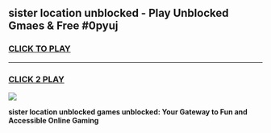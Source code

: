 
## sister location unblocked - Play Unblocked Gmaes & Free #0pyuj
<h3>
<a href="https://news.freeplayer.one?title=sister_location_unblocked&ref=24F">CLICK TO PLAY</a></h3>
<hr>

<h3>
<a href="https://news.freeplayer.one?title=sister_location_unblocked&ref=24F">CLICK 2 PLAY</a>
  
</h3>

<a href="https://news.freeplayer.one?title=sister_location_unblocked&ref=24F/"><img src="https://clearcache.store/games.png"></a>


**sister location unblocked games unblocked: Your Gateway to Fun and Accessible Online Gaming**
